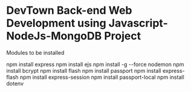 # DevTown Back-end Web Development using Javascript-NodeJs-MongoDB Project

Modules to be installed

npm install express
npm install ejs
npm install -g --force nodemon
npm install bcrypt
npm install flash
npm install passport
npm install express-flash
npm install express-session
npm install passport-local
npm install dotenv
